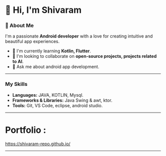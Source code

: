 # 👋 Hi, I'm Shivaram

### 🚀 About Me

I'm a passionate **Android developer** with a love for creating intuitive and beautiful app experiences. 

- 🌱 I'm currently learning **Kotlin, Flutter**.
- 👯 I'm looking to collaborate on **open-source projects, projects related to AI**.
- 💬 Ask me about android app development.

---

### My Skills

- **Languages:** JAVA, KOTLIN, Mysql.
- **Frameworks & Libraries:** Java Swing & awt, ktor.
- **Tools:** Git, VS Code, eclipse, android studio.

---
# Portfolio : 
  https://shivaram-repo.github.io/ 

---
